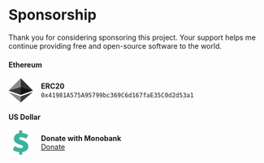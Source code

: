 # Sponsorship

Thank you for considering sponsoring this project. Your support helps me continue providing free and open-source software to the world.

#### Ethereum

<div style="display:flex;align-items:center">
    <img src="./ethereum-original.svg" alt="Ethereum" width="48" height="48" style="margin-right:1rem">
    <div>
        <h4 style="margin:0">ERC20</h4>
        <code>0x41981A575A95799bc369C6d167faE35C0d2d53a1</code>
    </div>
</div>


#### US Dollar

<div style="display:flex;align-items:center">
    <img src="./us-dollar.svg" alt="US Dollar" width="48" height="48" style="margin-right:1rem">
    <div>
        <h4 style="margin:0">Donate with Monobank</h4>
        <a href="https://send.monobank.ua/jar/9VWrS8ZUAi">Donate</a>
    </div>
</div>
